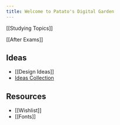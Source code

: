 ```yaml
---
title: Welcome to Patato's Digital Garden
---
```



[[Studying Topics]]

[[After Exams]]

## Ideas
- [[Design Ideas]]
- [Ideas Collection](/ideas/)
## Resources
- [[Wishlist]]
- [[Fonts]]